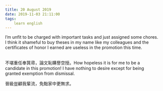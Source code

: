 ```yaml
---
title: 20 August 2019
date: 2019-11-03 21:11:00
tags:
    learn english
---
```

I’m unfit to be charged with important tasks and just assigned some
chores. I think it shameful to buy theses in my name like my colleagues and the
certificates of honor I earned are useless in the promotion this time.                   

不堪重任奉箕帚，論文恥購譽空授。How hopeless it is for me to be a candidate in
this promotion! I have nothing to desire except for being granted exemption
from dismissal.

晉級豈顧我輩流，免黜家中更無求。